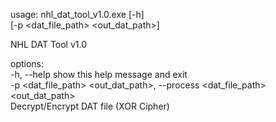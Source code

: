 usage: nhl_dat_tool_v1.0.exe [-h] <br>
                             [-p <dat_file_path> <out_dat_path>]

NHL DAT Tool v1.0

options:<br>
  -h, --help            show this help message and exit<br>
  -p <dat_file_path> <out_dat_path>, --process <dat_file_path> <out_dat_path> <br>
                        Decrypt/Encrypt DAT file (XOR Cipher) <br>
